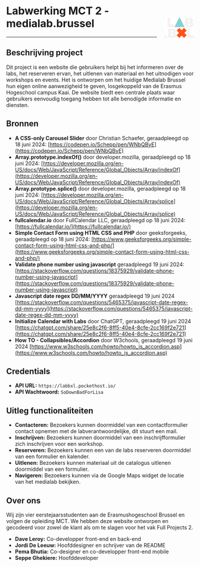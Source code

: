 #  Labwerking MCT 2 - medialab.brussel <img src="./images/logo_mobile.webp" alt="My Image" style="float: right; margin-left: 20px;" />
---



## Beschrijving project

Dit project is een website die gebruikers helpt bij het informeren over de labs, het reserveren ervan, het uitlenen van materiaal en het uitnodigen voor workshops en events. Het is ontworpen om het huidige Medialab Brussel hun eigen online aanwezigheid te geven, losgekoppeld van de Erasmus Hogeschool campus Kaai. De website biedt een centrale plaats waar gebruikers eenvoudig toegang hebben tot alle benodigde informatie en diensten.

## Bronnen

- **A CSS-only Carousel Slider** door Christian Schaefer, geraadpleegd op 18 juni 2024: [https://codepen.io/Schepp/pen/WNbQByE](https://codepen.io/Schepp/pen/WNbQByE)
- **Array.prototype.indexOf()** door developer.mozilla, geraadpleegd op 18 juni 2024: [https://developer.mozilla.org/en-US/docs/Web/JavaScript/Reference/Global_Objects/Array/indexOf](https://developer.mozilla.org/en-US/docs/Web/JavaScript/Reference/Global_Objects/Array/indexOf)
- **Array.prototype.splice()** door developer.mozilla, geraadpleegd op 18 juni 2024: [https://developer.mozilla.org/en-US/docs/Web/JavaScript/Reference/Global_Objects/Array/splice](https://developer.mozilla.org/en-US/docs/Web/JavaScript/Reference/Global_Objects/Array/splice)
- **fullcalendar.io** door FullCalendar LLC, geraadpleegd op 18 juni 2024: [https://fullcalendar.io/](https://fullcalendar.io/)
- **Simple Contact Form using HTML CSS and PHP** door geeksforgeeks, geraadpleegd op 18 juni 2024: [https://www.geeksforgeeks.org/simple-contact-form-using-html-css-and-php/](https://www.geeksforgeeks.org/simple-contact-form-using-html-css-and-php/)
- **Validate phone number using javascript** geraadpleegd 19 juni 2024: [https://stackoverflow.com/questions/18375929/validate-phone-number-using-javascript](https://stackoverflow.com/questions/18375929/validate-phone-number-using-javascript)
- **Javascript date regex DD/MM/YYYY** geraadpleegd 19 juni 2024 [https://stackoverflow.com/questions/5465375/javascript-date-regex-dd-mm-yyyy](https://stackoverflow.com/questions/5465375/javascript-date-regex-dd-mm-yyyy)
- **Initialize Calendar with Labs** door ChatGPT, geraadpleegd 19 juni 2024 [https://chatgpt.com/share/25e8c2f6-8ff5-40e4-8cfe-2cc169f2e721](https://chatgpt.com/share/25e8c2f6-8ff5-40e4-8cfe-2cc169f2e721)
- **How TO - Collapsibles/Accordion** door W3chools, geraadpleegd 19 juni 2024 [https://www.w3schools.com/howto/howto_js_accordion.asp](https://www.w3schools.com/howto/howto_js_accordion.asp)



## Credentials

- **API URL:** `https://labbxl.pockethost.io/`
- **API Wachtwoord:** `SoDownBadForLisa`

## Uitleg functionaliteiten

- **Contacteren:** Bezoekers kunnen doormiddel van een contactformulier contact opnemen met de labverantwoordelijke, dit stuurt een mail.
- **Inschrijven:** Bezoekers kunnen doormiddel van een inschrijfformulier zich inschrijven voor een workshop.
- **Reserveren:** Bezoekers kunnen een van de labs reserveren doormiddel van een formulier en kalender.
- **Uitlenen:** Bezoekers kunnen materiaal uit de catalogus uitlenen doormiddel van een formulier.
- **Navigeren:** Bezoekers kunnen via de Google Maps widget de locatie van het medialab bekijken.

## Over ons

Wij zijn vier eerstejaarsstudenten aan de Erasmushogeschool Brussel en volgen de opleiding MCT. We hebben deze website ontworpen en gecodeerd voor zowel de klant als om te slagen voor het vak Full Projects 2.

- **Dave Leroy:** Co-developper front-end en back-end
- **Jordi De Leeuw:** Hoofddesigner en schrijver van de README
- **Pema Bhutia:** Co-designer en co-developper front-end mobile
- **Seppe Ghekiere:** Hoofddeveloper
